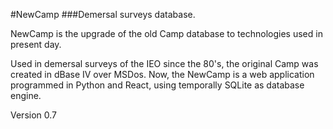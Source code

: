 #NewCamp
###Demersal surveys database.

NewCamp is the upgrade of the old Camp database to technologies used in present day.

Used in demersal surveys of the IEO since the 80's, the original Camp was created in dBase IV over MSDos. Now, the NewCamp is a web application programmed in Python and React, using temporally SQLite as database engine.


Version 0.7
